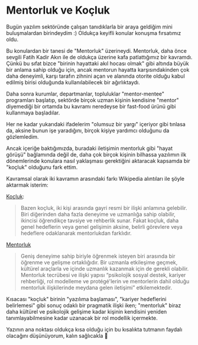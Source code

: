 # Mentorluk ve Koçluk

Bugün yazılım sektöründe çalışan tanıdıklarla bir araya geldiğim mini buluşmalardan birindeydim :) Oldukça keyifli konular konuşma fırsatımız oldu.

Bu konulardan bir tanesi de "Mentorluk" üzerineydi. Mentorluk, daha önce sevgili Fatih Kadir Akın ile de oldukça üzerine kafa patlattığımız bir kavramdı. Çünkü bu sıfat bizce "birinin hayattaki akıl hocası olmak" gibi altında büyük bir anlama sahip olduğu için, ancak mentorun hayatta karşısındakinden çok daha deneyimli, karşı tarafın zihnini açan ve alanında otorite olduğu kabul edilmiş birisi olduğunda kullanılabilecek bir ağırlıktaydı.

Daha sonra kurumlar, departmanlar, topluluklar "mentor-mentee" programları başlatıp, sektörde birçok uzman kişinin kendisine "mentor" diyemediği bir ortamda bu kavramı neredeyse bir fast-food ürünü gibi kullanmaya başladılar.

Her ne kadar yukarıdaki ifadelerim "olumsuz bir yargı" içeriyor gibi tınlasa da, aksine bunun işe yaradığını, birçok kişiye yardımcı olduğunu da gözlemledim.

Ancak içeriğe baktığımızda, buradaki iletişimin mentorluk gibi "hayat görüşü" bağlamında değil de, daha çok birçok kişinin bilhassa yazılımın ilk dönemlerinde konulara nasıl yaklaşması gerektiğini aktaracak kapsamda bir "koçluk" olduğunu fark ettim.

Kavramsal olarak iki kavramın arasındaki farkı Wikipedia alıntıları ile şöyle aktarmak isterim:

[Koçluk](https://tr.wikipedia.org/wiki/Ko%C3%A7luk):
> Bazen koçluk, iki kişi arasında gayri resmi bir ilişki anlamına gelebilir. Biri diğerinden daha fazla deneyime ve uzmanlığa sahip olabilir, ikincisi öğrendikçe tavsiye ve rehberlik sunar. Fakat koçluk, daha genel hedeflerin veya genel gelişimin aksine, belirli görevlere veya hedeflere odaklanarak mentorlukdan farklıdır.

[Mentorluk](https://tr.wikipedia.org/wiki/Mentorluk)
> Geniş deneyime sahip biriyle öğrenmek isteyen biri arasında bir öğrenme ve gelişme ortaklığıdır. Bir uzmanla etkileşime geçmek, kültürel araçlarla ve içinde uzmanlık kazanmak için de gerekli olabilir. Mentorluk tecrübesi ve ilişki yapısı “psikolojik sosyal destek, kariyer rehberliği, rol modelleme ve protégé'lerin ve mentorlerin dahil olduğu mentorluk ilişkilerinde meydana gelen iletişimi” etkilemektedir.


Kısacası "koçluk" birinin "yazılıma başlaması", "kariyer hedeflerini belirlemesi" gibi sonuç odaklı bir pragmatik ilişki iken; "mentorluk" biraz daha kültürel ve psikolojik gelişime kadar kişinin kendisini yeniden tanımlayabilmesine kadar uzanacak bir rol modellik içermekte.

Yazının ana noktası oldukça kısa olduğu için bu kısalıkta tutmanın faydalı olacağını düşünüyorum, kalın sağlıcakla 👋